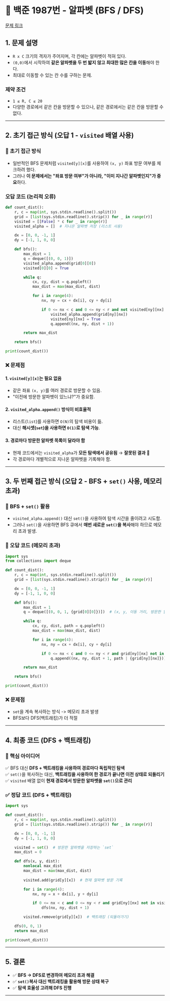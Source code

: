 # 📝 백준 1987번 - 알파벳 (BFS / DFS)
[문제 링크](https://www.acmicpc.net/problem/1987)

## **1. 문제 설명**
- `R x C` 크기의 격자가 주어지며, 각 칸에는 알파벳이 적혀 있다.
- `(0,0)`에서 시작하여 **같은 알파벳을 두 번 밟지 않고 최대한 많은 칸을 이동**해야 한다.
- 최대로 이동할 수 있는 칸 수를 구하는 문제.

### **제약 조건**
- `1 ≤ R, C ≤ 20`
- 다양한 경로에서 같은 칸을 방문할 수 있으나, 같은 경로에서는 같은 칸을 방문할 수 없다.

---

## **2. 초기 접근 방식 (오답 1 - `visited` 배열 사용)**

### **🚀 초기 접근 방식**
- 일반적인 BFS 문제처럼 `visited[y][x]`를 사용하여 `(x, y)` 좌표 방문 여부를 체크하려 했다.
- 그러나 **이 문제에서는 "좌표 방문 여부"가 아니라, "이미 지나간 알파벳인지"가 중요**하다.

### **오답 코드 (논리적 오류)**
```python
def count_dist():
    r, c = map(int, sys.stdin.readline().split())
    grid = [list(sys.stdin.readline().strip()) for _ in range(r)]
    visited = [[False] * c for _ in range(r)]
    visited_alpha = []  # 지나온 알파벳 저장 (리스트 사용)

    dx = [0, 0, -1, 1]
    dy = [-1, 1, 0, 0]

    def bfs():
        max_dist = 1
        q = deque([(0, 0, 1)])
        visited_alpha.append(grid[0][0])
        visited[0][0] = True

        while q:
            cx, cy, dist = q.popleft()
            max_dist = max(max_dist, dist)

            for i in range(4):
                nx, ny = cx + dx[i], cy + dy[i]

                if 0 <= nx < c and 0 <= ny < r and not visited[ny][nx] and grid[ny][nx] not in visited_alpha:
                    visited_alpha.append(grid[ny][nx])
                    visited[ny][nx] = True
                    q.append((nx, ny, dist + 1))

        return max_dist

    return bfs()

print(count_dist())
```
### ❌ 문제점

#### 1. `visited[y][x]`는 필요 없음
- 같은 좌표 `(x, y)`를 여러 경로로 방문할 수 있음.
- "이전에 방문한 알파벳이 있느냐?"가 중요함.

#### 2. `visited_alpha.append()` 방식이 비효율적
- 리스트(`list`)를 사용하면 `O(N)`의 탐색 비용이 듦.
- 대신 **해시셋(`set`)을 사용하면 `O(1)`로 탐색 가능**.

#### 3. 경로마다 방문한 알파벳 목록이 달라야 함
- 현재 코드에서는 `visited_alpha`가 **모든 탐색에서 공유됨** → **잘못된 결과** 🚨
- 각 경로마다 개별적으로 지나온 알파벳을 기록해야 함.

---

## 3. 두 번째 접근 방식 (오답 2 - BFS + `set()` 사용, 메모리 초과)

### 🚀 BFS + `set()` 활용
- `visited_alpha.append()` 대신 `set()`을 사용하여 탐색 시간을 줄이려고 시도함.
- 그러나 `set()`을 사용하면 BFS 큐에서 **매번 새로운 `set()`을 복사**해야 하므로 메모리 초과 발생.

### 🛑 오답 코드 (메모리 초과)
```python
import sys
from collections import deque

def count_dist():
    r, c = map(int, sys.stdin.readline().split())
    grid = [list(sys.stdin.readline().strip()) for _ in range(r)]

    dx = [0, 0, -1, 1]
    dy = [-1, 1, 0, 0]

    def bfs():
        max_dist = 1
        q = deque([(0, 0, 1, {grid[0][0]})])  # (x, y, 이동 거리, 방문한 알파벳 set)

        while q:
            cx, cy, dist, path = q.popleft()
            max_dist = max(max_dist, dist)

            for i in range(4):
                nx, ny = cx + dx[i], cy + dy[i]

                if 0 <= nx < c and 0 <= ny < r and grid[ny][nx] not in path:
                    q.append((nx, ny, dist + 1, path | {grid[ny][nx]}))  # 새로운 set 생성

        return max_dist

    return bfs()

print(count_dist())
```
### ❌ 문제점
- `set`을 계속 복사하는 방식 -> 메모리 초과 발생
- BFS보다 DFS(백트래킹)가 더 적절 

---

## 4. 최종 코드 (DFS + 백트래킹)
### 🚀 핵심 아이디어  
✅ BFS 대신 **DFS + 백트래킹을 사용하여 경로마다 독립적인 탐색**  
✅ `set()`을 복사하는 대신, **백트래킹을 사용하여 한 경로가 끝나면 이전 상태로 되돌리기**  
✅ `visited` 배열 없이 **현재 경로에서 방문한 알파벳을 `set()`으로 관리**  


### ✅ 정답 코드 (DFS + 백트래킹)
```python
import sys

def count_dist():
    r, c = map(int, sys.stdin.readline().split())
    grid = [list(sys.stdin.readline().strip()) for _ in range(r)]

    dx = [0, 0, -1, 1]
    dy = [-1, 1, 0, 0]

    visited = set()  # 방문한 알파벳을 저장하는 `set`
    max_dist = 0

    def dfs(x, y, dist):
        nonlocal max_dist
        max_dist = max(max_dist, dist)
        
        visited.add(grid[y][x])  # 현재 알파벳 방문 기록

        for i in range(4):
            nx, ny = x + dx[i], y + dy[i]

            if 0 <= nx < c and 0 <= ny < r and grid[ny][nx] not in visited:
                dfs(nx, ny, dist + 1)

        visited.remove(grid[y][x])  # 백트래킹 (되돌아가기)

    dfs(0, 0, 1)
    return max_dist

print(count_dist())
```

---

## 5. 결론
- ✅ **BFS -> DFS로 변경하여 메모리 초과 해결**
- ✅ **`set()`복사 대신 백트래킹을 활용해 방문 상태 복구**
- ✅ **탐색 효율성 고려해 DFS 진행**

---
